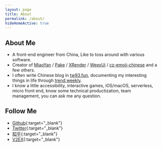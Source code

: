 ```yaml
---
layout: page
title: About
permalink: /about/
hideHomeActive: true
---
```


## About Me

- A front-end engineer from China, Like to toss around with various software.
- Creator of [MiaoYan](https://miaoyan.app/) / [Pake](https://github.com/tw93/pake) / [XRender](https://xrender.fun/) / [WeexUi](https://apache.github.io/incubator-weex-ui/) / [cz-emoji-chinese](https://github.com/tw93/cz-emoji-chinese) and a few others.
- I often write Chinese blog in [tw93.fun](https://tw93.fun/), documenting my interesting things in life through [trend weekly](https://weekly.tw93.fun/).
- I know a little accessibility, interactive games, iOS/macOS, serverless, micro front end, know some technical productization, team management, you can ask me any question.

## Follow Me

* [Github](https://github.com/{{site.github}}){:target="_blank"}
* [Twitter](https://twitter.com/{{site.twitter}}){:target="_blank"}
* [知乎](https://www.zhihu.com/people/{{site.zhihu}}){:target="_blank"}
* [V2EX](https://www.v2ex.com/member{{site.v2ex}}){:target="_blank"}
